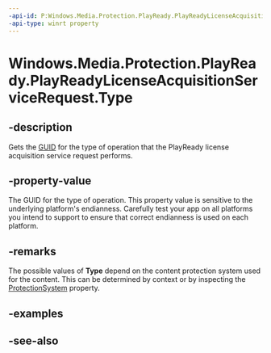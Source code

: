 ```yaml
---
-api-id: P:Windows.Media.Protection.PlayReady.PlayReadyLicenseAcquisitionServiceRequest.Type
-api-type: winrt property
---
```


<!-- Property syntax
public System.Guid Type { get; }
-->

# Windows.Media.Protection.PlayReady.PlayReadyLicenseAcquisitionServiceRequest.Type

## -description
Gets the [GUID](/windows/win32/api/guiddef/ns-guiddef-guid) for the type of operation that the PlayReady license acquisition service request performs.

## -property-value
The GUID for the type of operation. This property value is sensitive to the underlying platform's endianness. Carefully test your app on all platforms you intend to support to ensure that correct endianness is used on each platform.

## -remarks
The possible values of **Type** depend on the content protection system used for the content. This can be determined by context or by inspecting the [ProtectionSystem](playreadylicenseacquisitionservicerequest_protectionsystem.md) property.

## -examples

## -see-also
